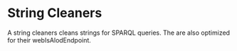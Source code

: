 # String Cleaners
A string cleaners cleans strings for SPARQL queries. The are also optimized for their webIsAlodEndpoint.